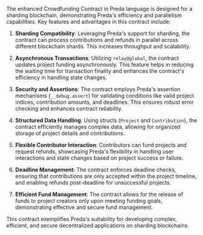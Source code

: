 The enhanced Crowdfunding Contract in Preda language is designed for a sharding blockchain, demonstrating Preda's efficiency and parallelism capabilities. Key features and advantages in this contract include:

1. **Sharding Compatibility**: Leveraging Preda's support for sharding, the contract can process contributions and refunds in parallel across different blockchain shards. This increases throughput and scalability.

2. **Asynchronous Transactions**: Utilizing `relay@global`, the contract updates project funding asynchronously. This feature helps in reducing the waiting time for transaction finality and enhances the contract's efficiency in handling state changes.

3. **Security and Assertions**: The contract employs Preda's assertion mechanisms (`__debug.assert`) for validating conditions like valid project indices, contribution amounts, and deadlines. This ensures robust error checking and enhances contract reliability.

4. **Structured Data Handling**: Using structs (`Project` and `Contribution`), the contract efficiently manages complex data, allowing for organized storage of project details and contributions.

5. **Flexible Contributor Interaction**: Contributors can fund projects and request refunds, showcasing Preda's flexibility in handling user interactions and state changes based on project success or failure.

6. **Deadline Management**: The contract enforces deadline checks, ensuring that contributions are only accepted within the project timeline, and enabling refunds post-deadline for unsuccessful projects.

7. **Efficient Fund Management**: The contract allows for the release of funds to project creators only upon meeting funding goals, demonstrating effective and secure fund management.

This contract exemplifies Preda's suitability for developing complex, efficient, and secure decentralized applications on sharding blockchains.